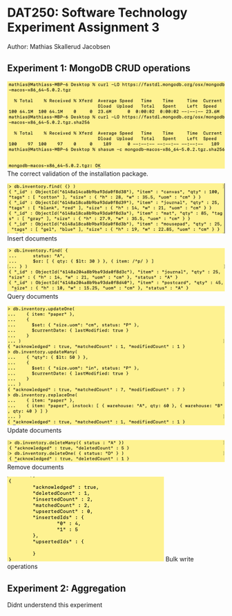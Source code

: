 # DAT250: Software Technology Experiment Assignment 3

Author: Mathias Skallerud Jacobsen

## Experiment 1: MongoDB CRUD operations

![Validating](/assets/SHA258.png)
The correct validation of the installation package.

![Insert doc](assets/CRUD%201.png)
Insert documents

![Query doc](assets/CRUD%202.png)
Query documents

![Update doc](assets/CRUD%203.png)
Update documents

![Remoce doc](assets/CRUD%204.png)
Remove documents

![Bulk write operations](assets/CRUD%205.png)
Bulk write operations

## Experiment 2: Aggregation

Didnt understend this experiment